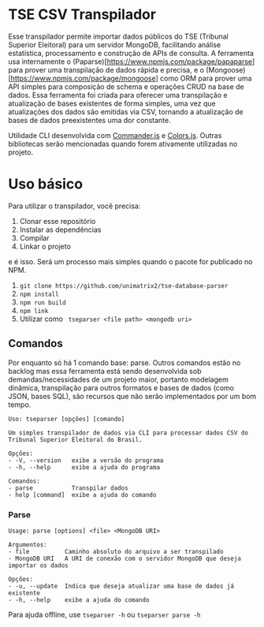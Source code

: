 # TSE CSV Transpilador

Esse transpilador permite importar dados públicos do TSE (Tribunal Superior Eleitoral) para um servidor MongoDB, 
facilitando análise estatística, processamento e construção de APIs de consulta. A ferramenta usa internamente o
(Paparse)[https://www.npmjs.com/package/papaparse] para prover uma transpilação de dados rápida e precisa, e o
(Mongoose)[https://www.npmjs.com/package/mongoose] como ORM para prover uma API simples para composição de schema
e operações CRUD na base de dados. Essa ferramenta foi criada para oferecer uma transpilação e atualização de bases
existentes de forma simples, uma vez que atualizações dos dados são emitidas via CSV, tornando a atualização de bases
de dados preexistentes uma dor constante.

Utilidade CLI desenvolvida com [Commander.js](https://www.npmjs.com/package/commander) e [Colors.js](https://www.npmjs.com/package/colors).
Outras bibliotecas serão mencionadas quando forem ativamente utilizadas no projeto.

# Uso básico

Para utilizar o transpilador, você precisa:
1. Clonar esse repositório
2. Instalar as dependências
3. Compilar
4. Linkar o projeto

e é isso. Será um processo mais simples quando o pacote for publicado no NPM.

1. ``` git clone https://github.com/unimatrix2/tse-database-parser ```
2. ``` npm install ```
3. ``` npm run build ```
4. ``` npm link ```
5. Utilizar como ``` tseparser <file path> <mongodb uri>```

## Comandos

Por enquanto só há 1 comando base: parse. Outros comandos estão no backlog mas essa ferramenta está sendo desenvolvida
sob demandas/necessidades de um projeto maior, portanto modelagem dinâmica, transpilação para outros formatos e bases de dados
(como JSON, bases SQL), são recursos que não serão implementados por um bom tempo.

```
Uso: tseparser [opções] [comando]

Um simples transpilador de dados via CLI para processar dados CSV do Tribunal Superior Eleitoral do Brasil.

Opções:
- -V, --version   exibe a versão do programa
- -h, --help      exibe a ajuda do programa

Comandos:
- parse           Transpilar dados
- help [command]  exibe a ajuda do comando
```
### Parse
```
Usage: parse [options] <file> <MongoDB URI>

Argumentos:
- file          Caminho absoluto do arquivo a ser transpilado
- MongoDB URI   A URI de conexão com o servidor MongoDB que deseja importar os dados

Opções:
- -u, --update  Indica que deseja atualizar uma base de dados já existente
- -h, --help    exibe a ajuda do comando
```
Para ajuda offline, use ``` tseparser -h ``` ou  ``` tseparser parse -h ```